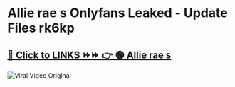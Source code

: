 
 # Allie rae s Onlyfans Leaked - Update Files rk6kp

## <h2><a href="https://clipsfans.com/Allie_rae_s&ref=git">🔗 Click to LINKS ⏩⏩ 👉 🟢 Allie rae s </a></h2>

<a href="https://clipsfans.com/Allie_rae_s&ref=git" rel="nofollow" data-target="animated-image.originalLink"><img src="https://i.ibb.co.com/xMMVF88/686577567.gif" alt="Viral Video Original" style="max-width: 100%; display: inline-block;" data-target="animated-image.originalImage"></a>

